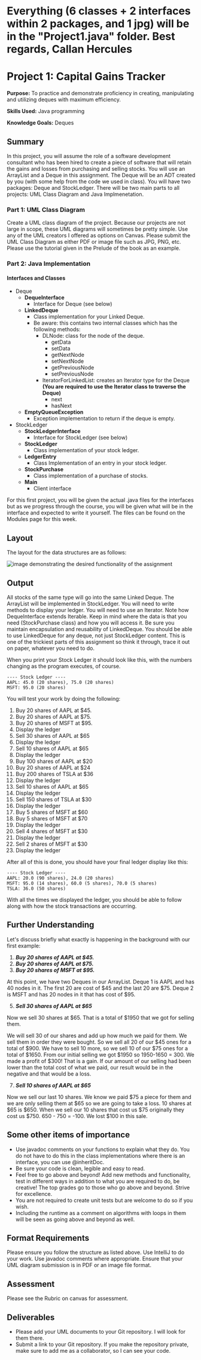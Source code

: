 # Everything (6 classes + 2 interfaces within 2 packages, and 1 jpg) will be in the "Project1.java" folder. Best regards, Callan Hercules



# Project 1: Capital Gains Tracker
**Purpose:** To practice and demonstrate proficiency in creating, manipulating and utilizing deques with maximum efficiency.

**Skills Used:** Java programming

**Knowledge Goals:** Deques

## Summary
In this project, you will assume the role of a software development consultant who has been hired to create a piece of software that will retain the gains and losses from purchasing and selling stocks. You will use an ArrayList and a Deque in this assignment. The Deque will be an ADT created by you (with some help from the code we used in class). You will have two packages: Deque and StockLedger. There will be two main parts to all projects: UML Class Diagram and Java Implmenetation.

### Part 1: UML Class Diagram
Create a UML class diagram of the project. Because our projects are not large in scope, these UML diagrams will sometimes be pretty simple. Use any of the UML creators I offered as options on Canvas. Please submit the UML Class Diagram as either PDF or image file such as JPG, PNG, etc. Please use the tutorial given in the Prelude of the book as an example.

### Part 2: Java Implementation

#### Interfaces and Classes
* Deque
    * **DequeInterface**
        * Interface for Deque (see below)
    * **LinkedDeque**
        * Class implementation for your Linked Deque.
        * Be aware: this contains two internal classes which has the following methods:
            * DLNode: class for the node of the deque.
                * getData
                * setData
                * getNextNode
                * setNextNode
                * getPreviousNode
                * setPreviousNode
            * IteratorForLinkedList: creates an Iterator type for the Deque **(You are required to use the Iterator class to traverse the Deque)**
                * next
                * hasNext
    * **EmptyQueueException**
        * Exception implementation to return if the deque is empty. 
* StockLedger
    * **StockLedgerInterface**
        * Interface for StockLedger (see below)
    * **StockLedger**
        * Class implementation of your stock ledger.
    * **LedgerEntry**
        * Class Implementation of an entry in your stock ledger.
    * **StockPurchase**
        * Class implementation of a purchase of stocks.
    * **Main**
        * Client interface

For this first project, you will be given the actual .java files for the interfaces but as we progress through the course, you will be given what will be in the interface and expected to write it yourself. The files can be found on the Modules page for this week. 

## Layout
The layout for the data structures are as follows:

![image demonstrating the desired functionality of the assignment](img/CapitalGainsLayout.jpg)

## Output
All stocks of the same type will go into the same Linked Deque. The ArrayList will be implemented in StockLedger. You will need to write methods to display your ledger. You will need to use an Iterator. Note how DequeInterface extends Iterable<T>. Keep in mind where the data is that you need (StockPurchase class) and how you will access it. Be sure you maintain encapsulation and reusability of LinkedDeque. You should be able to use LinkedDeque for any deque, not just StockLedger content. This is one of the trickiest parts of this assignment so think it through, trace it out on paper, whatever you need to do.

When you print your Stock Ledger it should look like this, with the numbers changing as the program executes, of course.

```
---- Stock Ledger ----
AAPL: 45.0 (20 shares), 75.0 (20 shares) 
MSFT: 95.0 (20 shares) 
```

You will test your work by doing the following:

1. Buy 20 shares of AAPL at $45.
2. Buy 20 shares of AAPL at $75.
3. Buy 20 shares of MSFT at $95.
4. Display the ledger
5. Sell 30 shares of AAPL at $65
6. Display the ledger
7. Sell 10 shares of AAPL at $65
8. Display the ledger
9. Buy 100 shares of AAPL at $20
10. Buy 20 shares of AAPL at $24
11. Buy 200 shares of TSLA at $36
12. Display the ledger
13. Sell 10 shares of AAPL at $65
14. Display the ledger
15. Sell 150 shares of TSLA at $30
16. Display the ledger
17. Buy 5 shares of MSFT at $60
18. Buy 5 shares of MSFT at $70
19. Display the ledger
20. Sell 4 shares of MSFT at $30
21. Display the ledger
22. Sell 2 shares of MSFT at $30
23. Display the ledger

After all of this is done, you should have your final ledger display like this:

```
---- Stock Ledger ----
AAPL: 20.0 (90 shares), 24.0 (20 shares) 
MSFT: 95.0 (14 shares), 60.0 (5 shares), 70.0 (5 shares) 
TSLA: 36.0 (50 shares) 
```
With all the times we displayed the ledger, you should be able to follow along with how the stock transactions are occurring.


## Further Understanding
Let's discuss briefly what exactly is happening in the background with our first example:

1. ***Buy 20 shares of AAPL at $45.***
2. ***Buy 20 shares of AAPL at $75.***
3. ***Buy 20 shares of MSFT at $95.***

At this point, we have two Deques in our ArrayList. Deque 1 is AAPL and has 40 nodes in it. The first 20 are cost of $45 and the last 20 are $75. Deque 2 is MSFT and has 20 nodes in it that has cost of $95.

5. ***Sell 30 shares of AAPL at $65***

Now we sell 30 shares at $65. That is a total of $1950 that we got for selling them.

We will sell 30 of our shares and add up how much we paid for them. We sell them in order they were bought. So we sell all 20 of our $45 ones for a total of $900. We have to sell 10 more, so we sell 10 of our $75 ones for a total of $1650. From our initial selling we got $1950 so 1950-1650 = 300. We made a profit of $300! That is a gain. If our amount of our selling had been lower than the total cost of what we paid, our result would be in the negative and that would be a loss.

7. ***Sell 10 shares of AAPL at $65***

Now we sell our last 10 shares. We know we paid $75 a piece for them and we are only selling them at $65 so we are going to take a loss. 10 shares at $65 is $650. When we sell our 10 shares that cost us $75 originally they cost us $750. 650 - 750 = -100. We lost $100 in this sale.

## Some other items of importance
* Use javadoc comments on your functions to explain what they do. You do not have to do this in the class implementations where there is an interface, you can use @inheritDoc.
* Be sure your code is clean, legible and easy to read.
* Feel free to go above and beyond! Add new methods and functionality, test in different ways in addition to what you are required to do, be creative! The top grades go to those who go above and beyond. Strive for excellence.
* You are not required to create unit tests but are welcome to do so if you wish.
* Including the runtime as a comment on algorithms with loops in them will be seen as going above and beyond as well.

## Format Requirements
Please ensure you follow the structure as listed above. Use IntelliJ to do your work. Use javadoc comments where appropriate.
Ensure that your UML diagram submission is in PDF or an image file format.

## Assessment
Please see the Rubric on canvas for assessment.

## Deliverables
* Please add your UML documents to your Git repository. I will look for them there.
* Submit a link to your Git repository. If you make the repository private, make sure to add me as a collaborator, so I can see your code.
